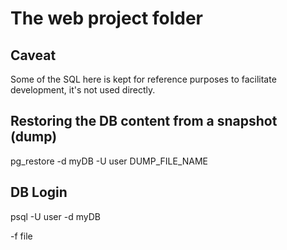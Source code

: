 # The web project folder

## Caveat
Some of the SQL here is kept for reference purposes to facilitate development, it's not used directly.

## Restoring the DB content from a snapshot (dump)
pg_restore -d myDB -U user DUMP_FILE_NAME

## DB Login
psql -U user -d myDB

-f file

